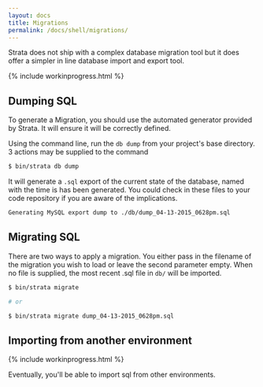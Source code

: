 ```yaml
---
layout: docs
title: Migrations
permalink: /docs/shell/migrations/
---
```


Strata does not ship with a complex database migration tool but it does offer a simpler in line database import and export tool.

{% include workinprogress.html %}

## Dumping SQL

To generate a Migration, you should use the automated generator provided by Strata. It will ensure it will be correctly defined.

Using the command line, run the `db dump` from your project's base directory. 3 actions may be supplied to the command

~~~ sh
$ bin/strata db dump
~~~

It will generate a `.sql` export of the current state of the database, named with the time is has been generated. You could check in these files to your code repository if you are aware of the implications.

~~~ sh
Generating MySQL export dump to ./db/dump_04-13-2015_0628pm.sql
~~~

## Migrating SQL

There are two ways to apply a migration. You either pass in the filename of the migration you wish to load or leave the second parameter empty. When no file is supplied, the most recent .sql file in `db/` will be imported.

~~~ sh
$ bin/strata migrate

# or

$ bin/strata migrate dump_04-13-2015_0628pm.sql
~~~

## Importing from another environment

{% include workinprogress.html %}

Eventually, you'll be able to import sql from other environments.
